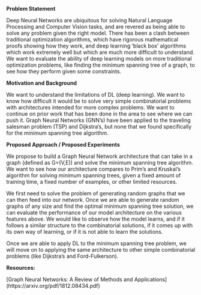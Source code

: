 <p><b>Problem Statement</b></p>
<p>Deep Neural Networks are ubiquitous for solving Natural Language Processing and Computer Vision tasks, and are revered as being able to solve any problem given the right model. There has been a clash between traditional optimization algorithms, which have rigorous mathematical proofs showing how they work, and deep learning ‘black box’ algorithms which work extremely well but which are much more difficult to understand. We want to evaluate the ability of deep learning models on more traditional optimization problems, like finding the minimum spanning tree of a graph, to see how they perform given some constraints.</p>

<p><b>Motivation and Background</b></p>
<p>We want to understand the limitations of DL (deep learning). We want to know how difficult it would be to solve very simple combinatorial problems with architectures intended for more complex problems. We want to continue on prior work that has been done in the area to see where we can push it. Graph Neural Networks (GNN’s) have been applied to the traveling salesman problem (TSP) and Dijkstra’s, but none that we found specifically for the minimum spanning tree algorithm.</p>

<p><b>Proposed Approach / Proposed Experiments</b></p>
<p>We propose to build a Graph Neural Network architecture that can take in a graph (defined as G=(V,E)) and solve the minimum spanning tree algorithm. We want to see how our architecture compares to Prim’s and Kruskal’s algorithm for solving minimum spanning trees, given a fixed amount of training time, a fixed number of examples, or other limited resources.</p>

<p>We first need to solve the problem of generating random graphs that we can then feed into our network. Once we are able to generate random graphs of any size and find the optimal minimum spanning tree solution, we can evaluate the performance of our model architecture on the various features above. We would like to observe how the model learns, and if it follows a similar structure to the combinatorial solutions, if it comes up with its own way of learning, or if it is not able to learn the solutions.</p>

<p>Once we are able to apply DL to the minimum spanning tree problem, we will move on to applying the same architecture to other simple combinatorial problems (like Dijkstra’s and Ford-Fulkerson).</p>


<p><b>Resources:</b></p>
[Graph Neural Networks: A Review of Methods and Applications](https://arxiv.org/pdf/1812.08434.pdf)

